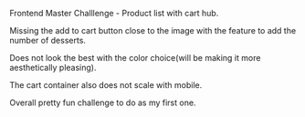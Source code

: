 Frontend Master Challlenge - Product list with cart hub.

Missing the add to cart button close to the image with the feature to add the number of desserts.

Does not look the best with the color choice(will be making it more aesthetically pleasing).

The cart container also does not scale with mobile.

Overall pretty fun challenge to do as my first one.
